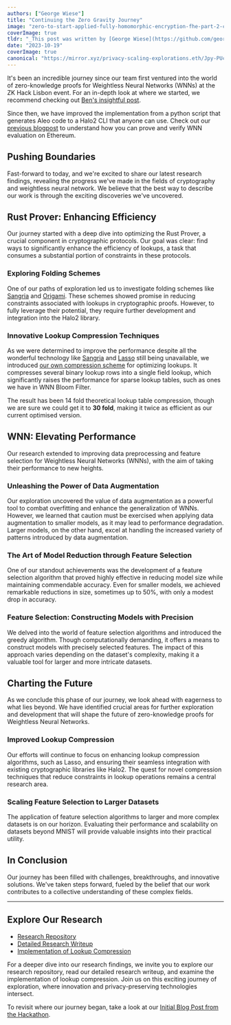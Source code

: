 ```yaml
---
authors: ["George Wiese"]
title: "Continuing the Zero Gravity Journey"
image: "zero-to-start-applied-fully-homomorphic-encryption-fhe-part-2-cover-1.webp"
coverImage: true
tldr: "_This post was written by [George Wiese](https://github.com/georgwiese) and [Artem Grigor](https://github.com/ElusAegis). After Zero Gravity's 1st place finish at [ZK Hack Lisbon in April](https://zkhack.dev/2023/07/11/zk-hack-lisbon/), PSE recognized the potential of the Zero Gravity project and provided a grant for further research in the ZKML area._"
date: "2023-10-19"
coverImage: true
canonical: "https://mirror.xyz/privacy-scaling-explorations.eth/Jpy-PUcH1tpOWrqSdGS4gCxa72F-aZCssACJnFDD1U0"
---
```


It's been an incredible journey since our team first ventured into the world of zero-knowledge proofs for Weightless Neural Networks (WNNs) at the ZK Hack Lisbon event. For an in-depth look at where we started, we recommend checking out [Ben's insightful post](https://hackmd.io/@benjaminwilson/zero-gravity).

Since then, we have improved the implementation from a python script that generates Aleo code to a Halo2 CLI that anyone can use. Check out our [previous blogpost](https://hackmd.io/FJIP2lSjRlesSHeG04LQ9Q?both=) to understand how you can prove and verify WNN evaluation on Ethereum.

## Pushing Boundaries

Fast-forward to today, and we're excited to share our latest research findings, revealing the progress we've made in the fields of cryptography and weightless neural network. We believe that the best way to describe our work is through the exciting discoveries we've uncovered.

## Rust Prover: Enhancing Efficiency

Our journey started with a deep dive into optimizing the Rust Prover, a crucial component in cryptographic protocols. Our goal was clear: find ways to significantly enhance the efficiency of lookups, a task that consumes a substantial portion of constraints in these protocols.

### Exploring Folding Schemes

One of our paths of exploration led us to investigate folding schemes like [Sangria](https://geometry.xyz/notebook/sangria-a-folding-scheme-for-plonk) and [Origami](https://hackmd.io/@aardvark/rkHqa3NZ2). These schemes showed promise in reducing constraints associated with lookups in cryptographic proofs. However, to fully leverage their potential, they require further development and integration into the Halo2 library.

### Innovative Lookup Compression Techniques

As we were determined to improve the performance despite all the wonderful technology like [Sangria](https://geometry.xyz/notebook/sangria-a-folding-scheme-for-plonk) and [Lasso](https://eprint.iacr.org/2023/1216) still being unavailable, we introduced [our own compression scheme](https://github.com/zkp-gravity/optimisation-research/tree/main/lookup_compression) for optimizing lookups. It compresses several binary lookup rows into a single field lookup, which significantly raises the performance for sparse lookup tables, such as ones we have in WNN Bloom Filter.

The result has been 14 fold theoretical lookup table compression, though we are sure we could get it to **30 fold**, making it twice as efficient as our current optimised version.

## WNN: Elevating Performance

Our research extended to improving data preprocessing and feature selection for Weightless Neural Networks (WNNs), with the aim of taking their performance to new heights.

### Unleashing the Power of Data Augmentation

Our exploration uncovered the value of data augmentation as a powerful tool to combat overfitting and enhance the generalization of WNNs. However, we learned that caution must be exercised when applying data augmentation to smaller models, as it may lead to performance degradation. Larger models, on the other hand, excel at handling the increased variety of patterns introduced by data augmentation.

### The Art of Model Reduction through Feature Selection

One of our standout achievements was the development of a feature selection algorithm that proved highly effective in reducing model size while maintaining commendable accuracy. Even for smaller models, we achieved remarkable reductions in size, sometimes up to 50%, with only a modest drop in accuracy.

### Feature Selection: Constructing Models with Precision

We delved into the world of feature selection algorithms and introduced the greedy algorithm. Though computationally demanding, it offers a means to construct models with precisely selected features. The impact of this approach varies depending on the dataset's complexity, making it a valuable tool for larger and more intricate datasets.

## Charting the Future

As we conclude this phase of our journey, we look ahead with eagerness to what lies beyond. We have identified crucial areas for further exploration and development that will shape the future of zero-knowledge proofs for Weightless Neural Networks.

### Improved Lookup Compression

Our efforts will continue to focus on enhancing lookup compression algorithms, such as Lasso, and ensuring their seamless integration with existing cryptographic libraries like Halo2. The quest for novel compression techniques that reduce constraints in lookup operations remains a central research area.

### Scaling Feature Selection to Larger Datasets

The application of feature selection algorithms to larger and more complex datasets is on our horizon. Evaluating their performance and scalability on datasets beyond MNIST will provide valuable insights into their practical utility.

## In Conclusion

Our journey has been filled with challenges, breakthroughs, and innovative solutions. We've taken steps forward, fueled by the belief that our work contributes to a collective understanding of these complex fields.

---

## Explore Our Research

- [Research Repository](https://github.com/zkp-gravity/optimisation-research/tree/main)
- [Detailed Research Writeup](https://github.com/zkp-gravity/optimisation-research/blob/main/writeup.pdf)
- [Implementation of Lookup Compression](https://github.com/zkp-gravity/optimisation-research/tree/main/lookup_compression)

For a deeper dive into our research findings, we invite you to explore our research repository, read our detailed research writeup, and examine the implementation of lookup compression. Join us on this exciting journey of exploration, where innovation and privacy-preserving technologies intersect.

To revisit where our journey began, take a look at our [Initial Blog Post from the Hackathon](https://hackmd.io/@benjaminwilson/zero-gravity).

